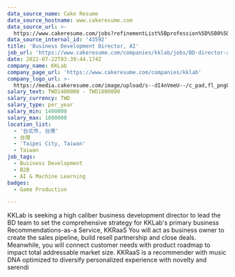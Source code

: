 ```yaml
---
data_source_name: Cake Resume
data_source_hostname: www.cakeresume.com
data_source_url: >-
  https://www.cakeresume.com/jobs?refinementList%5Bprofession%5D%5B0%5D=game-production&range%5Bsalary_range%5D%5Bmin%5D=1000000
data_source_internal_id: '43592'
title: 'Business Development Director, AI'
job_url: 'https://www.cakeresume.com/companies/kklab/jobs/BD-director-ai'
date: 2022-07-22T03:39:44.174Z
company_name: KKLab
company_page_url: 'https://www.cakeresume.com/companies/kklab'
company_logo_url: >-
  https://media.cakeresume.com/image/upload/s--dI4nVmeU--/c_pad,fl_png8,h_200,w_200/v1618212813/udph96haejjesotcrlt7.png
salary_text: TWD1400000 - TWD1800000
salary_currency: TWD
salary_type: per_year
salary_min: 1400000
salary_max: 1800000
location_list:
  - '台北市, 台灣'
  - 台灣
  - 'Taipei City, Taiwan'
  - Taiwan
job_tags:
  - Business Development
  - B2B
  - AI & Machine Learning
badges:
  - Game Production

---
```


KKLab is seeking a high caliber business development director to lead the BD team to set the comprehensive strategy for KKLab's primary business Recommendations-as-a Service, KKRaaS You will act as business owner to create the sales pipeline, build resell partnership and close deals. Meanwhile, you will connect customer needs with product roadmap to impact total addressable market size. KKRaaS is a recommender with music DNA optimized to diversify personalized experience with novelty and serendi